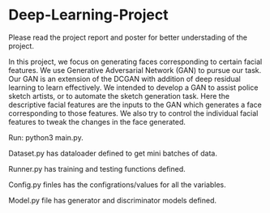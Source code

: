# Deep-Learning-Project

Please read the project report and poster for better understading of the project. 

In this project, we focus on generating faces corresponding to certain facial features. We use Generative Adversarial Network (GAN) to pursue our task. Our GAN is an extension of the DCGAN with addition of deep residual learning to learn effectively. We intended to develop a GAN to assist police sketch artists, or to automate the sketch generation task. Here the descriptive facial features are the inputs to the GAN which generates a face corresponding to those features. We also try to control the individual facial features to tweak the changes in the face generated.  

Run: python3 main.py.

Dataset.py has dataloader defined to get mini batches of data.

Runner.py has training and testing functions defined.

Config.py finles has the configrations/values for all the variables.

Model.py file has generator and discriminator models defined.
